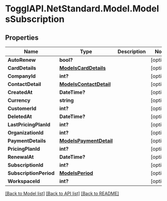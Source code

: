 # TogglAPI.NetStandard.Model.ModelsSubscription
## Properties

Name | Type | Description | Notes
------------ | ------------- | ------------- | -------------
**AutoRenew** | **bool?** |  | [optional] 
**CardDetails** | [**ModelsCardDetails**](ModelsCardDetails.md) |  | [optional] 
**CompanyId** | **int?** |  | [optional] 
**ContactDetail** | [**ModelsContactDetail**](ModelsContactDetail.md) |  | [optional] 
**CreatedAt** | **DateTime?** |  | [optional] 
**Currency** | **string** |  | [optional] 
**CustomerId** | **int?** |  | [optional] 
**DeletedAt** | **DateTime?** |  | [optional] 
**LastPricingPlanId** | **int?** |  | [optional] 
**OrganizationId** | **int?** |  | [optional] 
**PaymentDetails** | [**ModelsPaymentDetail**](ModelsPaymentDetail.md) |  | [optional] 
**PricingPlanId** | **int?** |  | [optional] 
**RenewalAt** | **DateTime?** |  | [optional] 
**SubscriptionId** | **int?** |  | [optional] 
**SubscriptionPeriod** | [**ModelsPeriod**](ModelsPeriod.md) |  | [optional] 
**WorkspaceId** | **int?** |  | [optional] 

[[Back to Model list]](../README.md#documentation-for-models) [[Back to API list]](../README.md#documentation-for-api-endpoints) [[Back to README]](../README.md)

